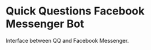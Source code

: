 Quick Questions Facebook Messenger Bot
======================================

Interface between QQ and Facebook Messenger.
